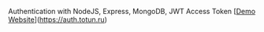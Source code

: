 Authentication with NodeJS, Express, MongoDB, JWT Access Token
[[Demo Website](https://user-auth-totun.onrender.com)](https://auth.totun.ru)


